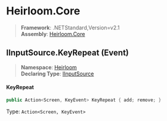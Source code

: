 # Heirloom.Core

> **Framework**: .NETStandard,Version=v2.1  
> **Assembly**: [Heirloom.Core][0]

## IInputSource.KeyRepeat (Event)

> **Namespace**: [Heirloom][0]  
> **Declaring Type**: [IInputSource][1]

#### KeyRepeat

```cs
public Action<Screen, KeyEvent> KeyRepeat { add; remove; }
```

Type: `Action<Screen, KeyEvent>`

[0]: ../../../Heirloom.Core.md
[1]: ../IInputSource.md
